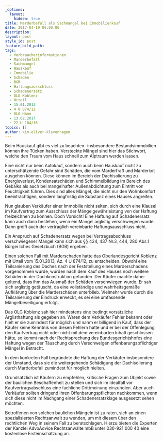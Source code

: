 ```yaml
---
_options:
  layout:
    hidden: true
title: Marderbefall als Sachmangel bei Immobilienkauf
date: 2017-04-19 00:00:00
description:
layout: post
style_id: post
feature_bild_path:
tags:
  - Verbraucherinformationen
  - Marderbefall
  - Sachmangel
  - Hauskauf
  - Immobilie
  - Schaden
  - BGB
  - Haftungsausschluss
  - Schadenersatz
  - OLG Koblenz
  - Urteil
  - 15.01.2013
  - 4 U 874/12
  - OLG Hamm
  - 13.02.2017
  - 22 U 104/16
topics: []
author: kim-oliver-klevenhagen
---
```



Beim Hauskauf gibt es viel zu beachten- insbesondere Bestandsimmobilien können ihre Tücken haben. Versteckte Mängel sind hier das Stichwort, welche den Traum vom Haus schnell zum Alptraum werden lassen.

Eine nicht nur beim Autokauf, sondern auch beim Hauskauf nicht zu unterschätzende Gefahr sind Schäden, die vom Marderfraß und Marderkot ausgehen können. Diese können im Bereich der Dachisolierung zu Energieverlust, Kondensatschäden und Schimmelbildung im Bereich des Gebälks als auch bei mangelhafter Außenabdichtung zum Eintritt von Feuchtigkeit führen. Dies sind alles Mängel, die nicht nur den Wohnkomfort beeinträchtigen, sondern langfristig die Substanz eines Hauses angreifen.

Nun glauben Verkäufer einer Immobilie nicht selten, sich durch eine Klausel im Kaufvertrag zum Ausschluss der Mängelgewährleistung von der Haftung freizeichnen zu können. Doch Vorsicht! Eine Haftung auf Schadenersatz kann auch dann bestehen, wenn ein Mangel arglistig verschwiegen wurde. Dann greift auch der vertraglich vereinbarte Haftungsausschluss nicht.

Ein Anspruch auf Schadenersatz wegen bei Vertragsabschluss verschwiegener Mängel kann sich aus §§ 434, 437 Nr.3, 444, 280 Abs.1 Bürgerliches Gesetzbuch (BGB) ergeben.

Einen solchen Fall mit Marderschaden hatte das Oberlandesgericht Koblenz mit Urteil vom 15.01.2013, Az. 4 U 874/12, zu entscheiden. Obwohl eine Teilsanierung des Daches nach der Feststellung eines Marderschadens vorgenommen wurde, wurden nach dem Kauf des Hauses noch weitere Schäden in der Dachkonstruktion gefunden. Der Käufer machte daher geltend, dass ihm das Ausmaß der Schäden verschwiegen wurde. Er sah sich arglistig getäuscht, da eine vollständige und wahrheitsgemäße Aufklärung über die Marderschäden unterblieb. Vielmehr wurde durch die Teilsanierung der Eindruck erweckt, es sei eine umfassende Mängelbeseitigung erfolgt.

Das OLG Koblenz sah hier mindestens eine bedingt vorsätzliche Arglisthaftung als gegeben an. Waren dem Verkäufer Fehler bekannt oder hielt er sie zumindest für möglich und nahm er billigend in Kauf, dass der Käufer keine Kenntnis von diesen Fehlern hatte und er bei der Offenlegung den Kaufvertrag nicht oder nicht mit dem vereinbarten Inhalt geschlossen hätte, so kommt nach der Rechtsprechung des Bundesgerichtshofes eine Haftung wegen der Täuschung durch Verschweigen offenbarungspflichtiger Mängel in Betracht.

In dem konkreten Fall begründete die Haftung der Verkäufer insbesondere der Umstand, dass sie die weitergehende Schädigung der Dachisolierung durch Marderbefall zumindest für möglich hielten.

Grundsätzlich ist Käufern zu empfehlen, kritische Fragen zum Objekt sowie der baulichen Beschaffenheit zu stellen und sich im Idealfall vor Kaufvertragsabschluss eine fachliche Drittmeinung einzuholen. Aber auch Verkäufer sollten dringend ihren Offenbarungspflichten nachkommen, wenn sich diese nicht im Nachgang einer Schadenersatzklage ausgesetzt sehen möchten.

Betroffenen von solchen baulichen Mängeln ist zu raten, sich an einen spezialisierten Rechtsanwalt zu wenden, um mit diesem über den rechtlichen Weg in seinem Fall zu beratschlagen. Hierzu bieten die Experten der Kanzlei AdvoAdvice Rechtsanwälte mbB unter 030-921 000 40 eine kostenlose Ersteinschätzung an.